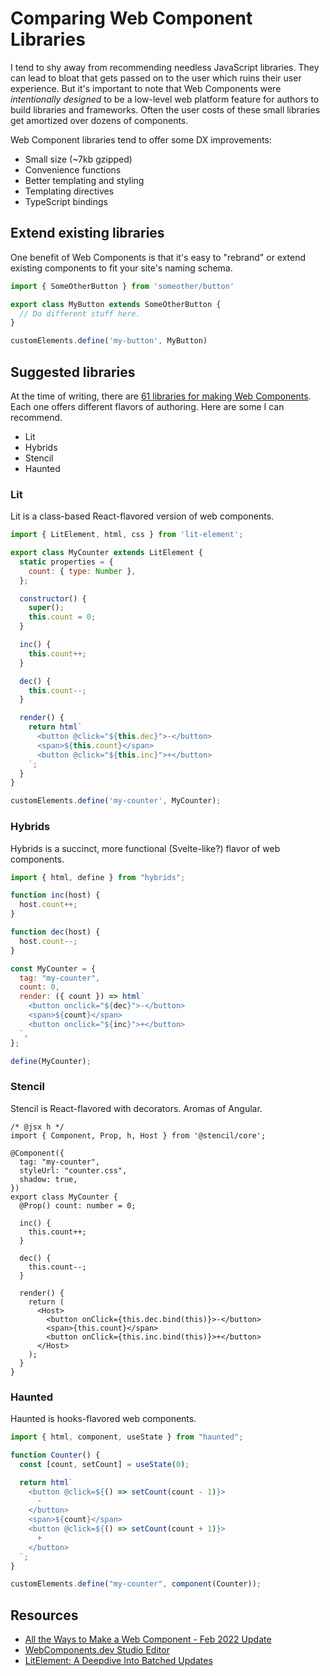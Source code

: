 # Comparing Web Component Libraries

I tend to shy away from recommending needless JavaScript libraries. They can lead to bloat that gets passed on to the user which ruins their user experience. But it's important to note that Web Components were *intentionally designed* to be a low-level web platform feature for authors to build libraries and frameworks. Often the user costs of these small libraries get amortized over dozens of components.

Web Component libraries tend to offer some DX improvements:

- Small size (~7kb gzipped)
- Convenience functions
- Better templating and styling
- Templating directives
- TypeScript bindings


## Extend existing libraries

One benefit of Web Components is that it's easy to "rebrand" or extend existing components to fit your site's naming schema.

```js
import { SomeOtherButton } from 'someother/button'

export class MyButton extends SomeOtherButton {
  // Do different stuff here.
}

customElements.define('my-button', MyButton)
```
## Suggested libraries

At the time of writing, there are [61 libraries for making Web Components](https://webcomponents.dev/blog/all-the-ways-to-make-a-web-component/). Each one offers different flavors of authoring. Here are some I can recommend.

- Lit
- Hybrids
- Stencil
- Haunted

### Lit

Lit is a class-based React-flavored version of web components.

```js
import { LitElement, html, css } from 'lit-element';

export class MyCounter extends LitElement {
  static properties = {
    count: { type: Number },
  };

  constructor() {
    super();
    this.count = 0;
  }

  inc() {
    this.count++;
  }

  dec() {
    this.count--;
  }

  render() {
    return html`
      <button @click="${this.dec}">-</button>
      <span>${this.count}</span>
      <button @click="${this.inc}">+</button>
    `;
  }
}

customElements.define('my-counter', MyCounter);
```

### Hybrids

Hybrids is a succinct, more functional (Svelte-like?) flavor of web components.

```js
import { html, define } from "hybrids";

function inc(host) {
  host.count++;
}

function dec(host) {
  host.count--;
}

const MyCounter = {
  tag: "my-counter",
  count: 0,
  render: ({ count }) => html`
    <button onclick="${dec}">-</button>
    <span>${count}</span>
    <button onclick="${inc}">+</button>
  `,
};

define(MyCounter);
```

### Stencil

Stencil is React-flavored with decorators. Aromas of Angular.

```
/* @jsx h */
import { Component, Prop, h, Host } from '@stencil/core';

@Component({
  tag: "my-counter",
  styleUrl: "counter.css",
  shadow: true,
})
export class MyCounter {
  @Prop() count: number = 0;

  inc() {
    this.count++;
  }

  dec() {
    this.count--;
  }

  render() {
    return (
      <Host>
        <button onClick={this.dec.bind(this)}>-</button>
        <span>{this.count}</span>
        <button onClick={this.inc.bind(this)}>+</button>
      </Host>
    );
  }
}
```

### Haunted

Haunted is hooks-flavored web components.

```js
import { html, component, useState } from "haunted";

function Counter() {
  const [count, setCount] = useState(0);

  return html`
    <button @click=${() => setCount(count - 1)}>
      -
    </button>
    <span>${count}</span>
    <button @click=${() => setCount(count + 1)}>
      +
    </button>
  `;
}

customElements.define("my-counter", component(Counter));
```

## Resources
- [All the Ways to Make a Web Component - Feb 2022 Update](https://webcomponents.dev/blog/all-the-ways-to-make-a-web-component/)
- [WebComponents.dev Studio Editor](https://webcomponents.dev/user/m4dz?collection=all-the-ways)
- [LitElement: A Deepdive Into Batched Updates](https://dev.to/open-wc/litelement-a-deepdive-into-batched-updates-3hh)
